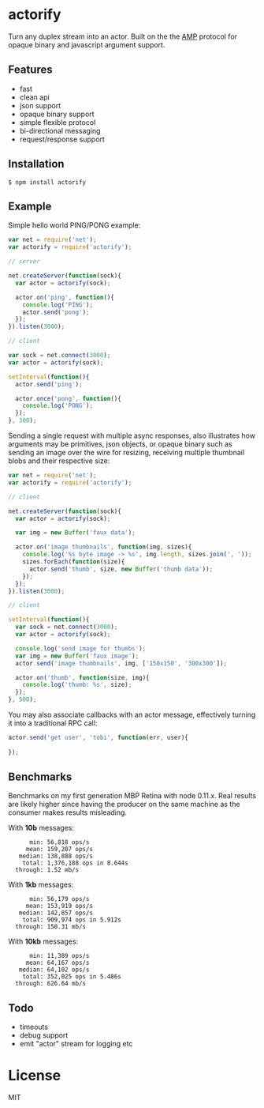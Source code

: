 
# actorify

  Turn any duplex stream into an actor. Built on the the [AMP](https://github.com/visionmedia/node-amp) protocol
  for opaque binary and javascript argument support.

## Features

 - fast
 - clean api
 - json support
 - opaque binary support
 - simple flexible protocol
 - bi-directional messaging
 - request/response support

## Installation

```
$ npm install actorify
```

## Example

  Simple hello world PING/PONG example:

```js
var net = require('net');
var actorify = require('actorify');

// server

net.createServer(function(sock){
  var actor = actorify(sock);

  actor.on('ping', function(){
    console.log('PING');
    actor.send('pong');
  });
}).listen(3000);

// client

var sock = net.connect(3000);
var actor = actorify(sock);

setInterval(function(){
  actor.send('ping');

  actor.once('pong', function(){
    console.log('PONG');
  });
}, 300);
```

  Sending a single request with multiple async responses,
  also illustrates how arguments may be primitives, json objects,
  or opaque binary such as sending an image over the wire for
  resizing, receiving multiple thumbnail blobs and their 
  respective size:

```js
var net = require('net');
var actorify = require('actorify');

// client

net.createServer(function(sock){
  var actor = actorify(sock);

  var img = new Buffer('faux data');

  actor.on('image thumbnails', function(img, sizes){
    console.log('%s byte image -> %s', img.length, sizes.join(', '));
    sizes.forEach(function(size){
      actor.send('thumb', size, new Buffer('thumb data'));
    });
  });
}).listen(3000);

// client

setInterval(function(){
  var sock = net.connect(3000);
  var actor = actorify(sock);

  console.log('send image for thumbs');
  var img = new Buffer('faux image');
  actor.send('image thumbnails', img, ['150x150', '300x300']);

  actor.on('thumb', function(size, img){
    console.log('thumb: %s', size);
  });
}, 500);
```

  You may also associate callbacks with an actor message, effectively
  turning it into a traditional RPC call:

```js
actor.send('get user', 'tobi', function(err, user){
  
});
```

## Benchmarks

  Benchmarks on my first generation MBP Retina with node 0.11.x.
  Real results are likely higher since having the 
  producer on the same machine as the consumer makes
  results misleading.

  With __10b__ messages:

```
      min: 56,818 ops/s
     mean: 159,207 ops/s
   median: 138,888 ops/s
    total: 1,376,188 ops in 8.644s
  through: 1.52 mb/s
```

  With __1kb__ messages:

```
      min: 56,179 ops/s
     mean: 153,919 ops/s
   median: 142,857 ops/s
    total: 909,974 ops in 5.912s
  through: 150.31 mb/s
```

  With __10kb__ messages:

```
      min: 11,389 ops/s
     mean: 64,167 ops/s
   median: 64,102 ops/s
    total: 352,025 ops in 5.486s
  through: 626.64 mb/s
```

## Todo

  - timeouts
  - debug support
  - emit "actor" stream for logging etc

# License

  MIT